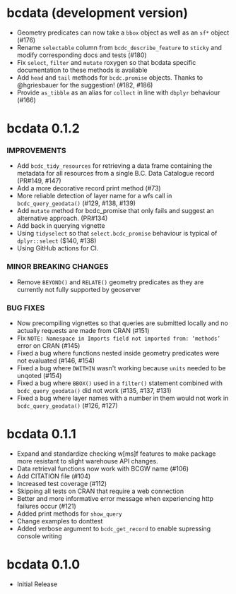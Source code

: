 # bcdata (development version)

* Geometry predicates can now take a `bbox` object as well as an `sf*` object (#176)
* Rename `selectable` column from `bcdc_describe_feature` to `sticky` and modify corresponding docs and tests (#180)
* Fix `select`, `filter` and `mutate` roxygen so that bcdata specific documentation to these methods is available
* Add `head` and `tail` methods for `bcdc.promise` objects. Thanks to @hgriesbauer for the suggestion! (#182, #186)
* Provide `as_tibble` as an alias for `collect` in line with `dbplyr` behaviour (#166)

# bcdata 0.1.2

### IMPROVEMENTS
* Add `bcdc_tidy_resources` for retrieving a data frame containing the metadata for all resources from a single B.C. Data Catalogue record (PR#149, #147)
* Add a more decorative record print method  (#73)
* More reliable detection of layer name for a wfs call in `bcdc_query_geodata()` (#129, #138, #139)
* Add `mutate` method for bcdc_promise that only fails and suggest an alternative approach. (PR#134)
* Add back in querying vignette
* Using `tidyselect` so that `select.bcdc_promise` behaviour is typical of `dplyr::select` ($140, #138)
* Using GitHub actions for CI. 

### MINOR BREAKING CHANGES
* Remove `BEYOND()` and `RELATE()` geometry predicates as they are currently not fully supported by geoserver
                                                        
### BUG FIXES
* Now precompiling vignettes so that queries are submitted locally and no actually requests are made from CRAN (#151)
* Fix `NOTE: Namespace in Imports field not imported from: ‘methods’` error on CRAN (#145)
* Fixed a bug where functions nested inside geometry predicates were not evaluated (#146, #154)
* Fixed a bug where `DWITHIN` wasn't working because `units` needed to be unqoted (#154)
* Fixed a bug where `BBOX()` used in a `filter()` statement combined with `bcdc_query_geodata()` did not work (#135, #137, #131)
* Fixed a bug where layer names with a number in them would not work in `bcdc_query_geodata()` (#126, #127)


# bcdata 0.1.1

* Expand and standardize checking w[ms]f features to make package more resistant to slight warehouse API changes. 
* Data retrieval functions now work with BCGW name (#106)
* Add CITATION file (#104)
* Increased test coverage (#112)
* Skipping all tests on CRAN that require a web connection
* Better and more informative error message when experiencing http failures occur (#121)
* Added print methods for `show_query`
* Change examples to donttest
* Added verbose argument to `bcdc_get_record` to enable supressing console writing

# bcdata 0.1.0

* Initial Release
